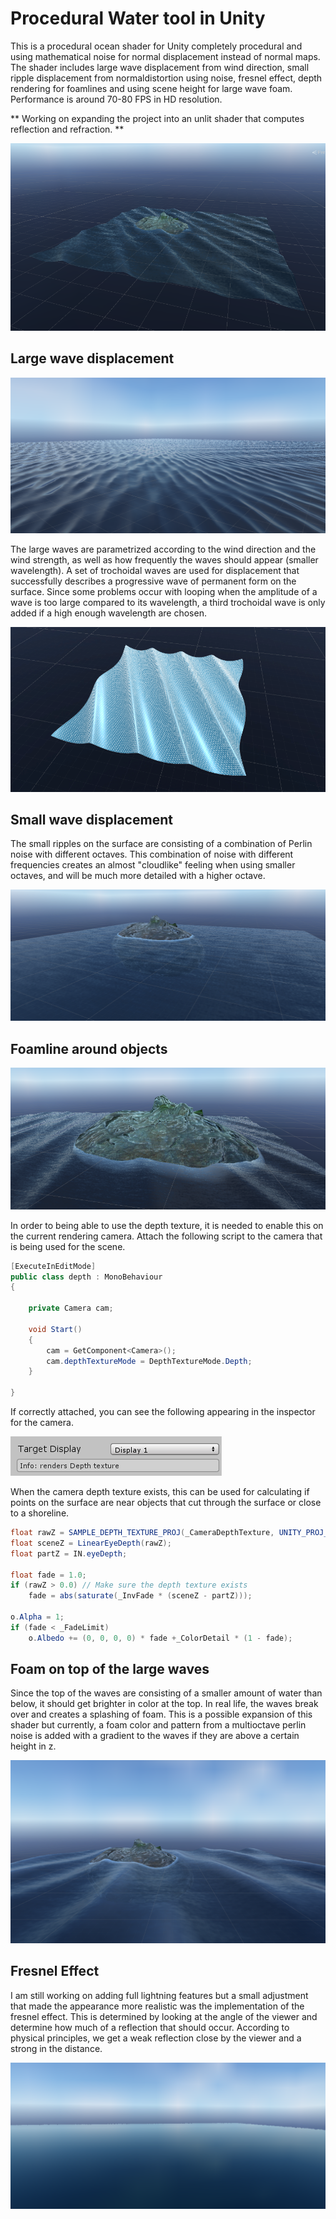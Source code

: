 # Procedural Water tool in Unity
This is a procedural ocean shader for Unity completely procedural and using mathematical noise for normal displacement instead of normal maps. The shader includes large wave displacement from wind direction, small ripple displacement from normaldistortion using noise, fresnel effect, depth rendering for foamlines and using scene height for large wave foam. Performance is around 70-80 FPS in HD resolution. 

** Working on expanding the project into an unlit shader that computes reflection and refraction. **

![Ocean](/images/heightFoam.PNG)

<h2>Large wave displacement</h2>

![Trochoidal waves](/images/waves.PNG)

The large waves are parametrized according to the wind direction and the wind strength, as well as how frequently the waves should appear (smaller wavelength). A set of trochoidal waves are used for displacement that successfully describes a progressive wave of permanent form on the surface. Since some problems occur with looping when the amplitude of a wave is too large compared to its wavelength, a third trochoidal wave is only added if a high enough wavelength are chosen. 

![Trochoidal wave](/images/wireframe.PNG)

<h2>Small wave displacement</h2>

The small ripples on the surface are consisting of a combination of Perlin noise with different octaves. This combination of noise with different frequencies creates an almost "cloudlike" feeling when using smaller octaves, and will be much more detailed with a higher octave. 

![Noise displacement](/images/ripples.PNG)

<h2>Foamline around objects</h2>

![foamline](/images/foamline.PNG)

In order to being able to use the depth texture, it is needed to enable this on the current rendering camera. Attach the following script to the camera that is being used for the scene. 

```C#
[ExecuteInEditMode]
public class depth : MonoBehaviour
{

    private Camera cam;

    void Start()
    {
        cam = GetComponent<Camera>();
        cam.depthTextureMode = DepthTextureMode.Depth;
    }

}
```

If correctly attached, you can see the following appearing in the inspector for the camera. 

![depth rendering](/images/messageDepth.PNG)

When the camera depth texture exists, this can be used for calculating if points on the surface are near objects that cut through the surface or close to a shoreline. 

```C#
float rawZ = SAMPLE_DEPTH_TEXTURE_PROJ(_CameraDepthTexture, UNITY_PROJ_COORD(IN.screenPos));
float sceneZ = LinearEyeDepth(rawZ);
float partZ = IN.eyeDepth;

float fade = 1.0;
if (rawZ > 0.0) // Make sure the depth texture exists
    fade = abs(saturate(_InvFade * (sceneZ - partZ)));
			
o.Alpha = 1;
if (fade < _FadeLimit)
    o.Albedo += (0, 0, 0, 0) * fade +_ColorDetail * (1 - fade);
```

<h2>Foam on top of the large waves</h2>
Since the top of the waves are consisting of a smaller amount of water than below, it should get brighter in color at the top. In real life, the waves break over and creates a splashing of foam. This is a possible expansion of this shader but currently, a foam color and pattern from a multioctave perlin noise is added with a gradient to the waves if they are above a certain height in z. 

![Large wave foam](/images/final1.PNG)

<h2>Fresnel Effect</h2>
I am still working on adding full lightning features but a small adjustment that made the appearance more realistic was the implementation of the fresnel effect. This is determined by looking at the angle of the viewer and determine how much of a reflection that should occur. According to physical principles, we get a weak reflection close by the viewer and a strong in the distance. 

![Fresnel Effect](/images/fresnel.PNG)

